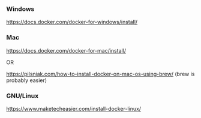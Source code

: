### Windows

https://docs.docker.com/docker-for-windows/install/

### Mac

https://docs.docker.com/docker-for-mac/install/

OR

https://pilsniak.com/how-to-install-docker-on-mac-os-using-brew/ (brew is probably easier)

### GNU/Linux

https://www.maketecheasier.com/install-docker-linux/